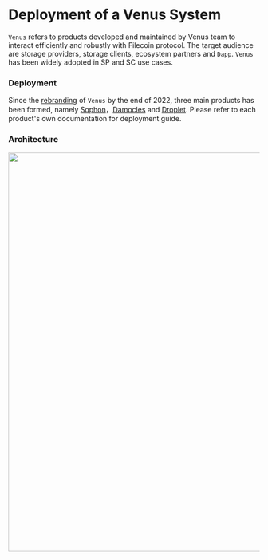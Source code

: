 # Deployment of a Venus System

`Venus` refers to products developed and maintained by Venus team to interact efficiently and robustly with Filecoin protocol. The target audience are storage providers, storage clients, ecosystem partners and `Dapp`. `Venus` has been widely adopted in SP and SC use cases.

### Deployment

Since the [rebranding](https://github.com/filecoin-project/venus/discussions/5420) of `Venus` by the end of 2022, three main products has been formed, namely [Sophon](https://sophon.venus-fil.io/)，[Damocles](https://damocles.venus-fil.io/) and [Droplet](https://droplet.venus-fil.io/). Please refer to each product's own documentation for deployment guide.  

### Architecture

<img src="https://github.com/ipfs-force-community/venus-core-devs/assets/1591330/83fabaa2-0da4-48aa-bfdd-1b6032bcf96e" width=800 />